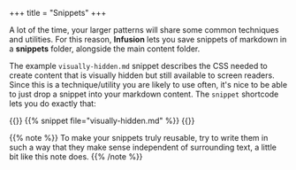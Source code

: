 +++
title = "Snippets"
+++

A lot of the time, your larger patterns will share some common techniques and utilities. For this reason, **Infusion** lets you save snippets of markdown in a **snippets** folder, alongside the main content folder.

The example `visually-hidden.md` snippet describes the CSS needed to create content that is visually hidden but still available to screen readers. Since this is a technique/utility you are likely to use often, it's nice to be able to just drop a snippet into your markdown content. The `snippet` shortcode lets you do exactly that:

{{<codeBlock>}}
&#x7b;{% snippet file="visually-hidden.md" %}}
{{</codeBlock>}}

{{% note %}}
To make your snippets truly reusable, try to write them in such a way that they make sense independent of surrounding text, a little bit like this note does.
{{% /note %}}
